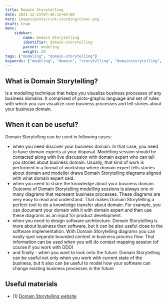 ```yaml
---
title: Domain Storytelling
date: 2021-12-21T07:46:15+04:00
hero: images/posts/risk-storming/cover.png
draft: true
menu:
    sidebar:
        name: Domain Storytelling
        identifier: domain-storytelling
        parent: modeling
        weight: 20
tags: ["modeling", "domain-storytelling"]
keywords: ["modeling", "domain", "storytelling", "domainstorytelling", "software", "softwarearchitecture", "architecture", "ddd"]
---
```


## What is Domain Storytelling?
Is a modelling technique that helps you visualize business processes of any business domains.
It comprised of picto-graphic language and set of rules with which you can visualize core business processes and 
tell stories about your business domain.

## When it can be useful?
Domain Storytelling can be used in following cases:
* when you need discover your business domain. In that case, you need to have domain experts at your disposal. Modelling session should be contacted along with live discussion with domain expert who can tell you stories about business domain. Usually, that kind of work is performed in a format of workshop where domain expert tells stories about domain and modeller draws Domain Storytelling diagrams aligned with what domain expert said.
* when you need to share the knowledge about your business domain. Outcome of Domain Storytelling modelling sessions is always one or many diagrams that represent business processes. These diagrams are very easy to read and understand. That makes Domain Storytelling a perfect tool to do a knowledge transfer about domain. For example, you can document your domain with it with domain expert and then use these diagrams as an input for product development. 
* when you need to design software architecture. Domain Storytelling is more about business then software, but it can be also useful close to the software implementation. With Domain Storytelling diagrams you can easily spot separate bounded context in business process flow. That information can be used when you will do context mapping session (of course if you work with DDD)
* and finally - when you want to look onto the future. Domain Storytelling can be useful not only when you work with current state of the business, but it also can be useful to model how your software can change existing business processes in the future



## Useful materials
* [1] [Domain Storytelling website](https://domainstorytelling.org/)